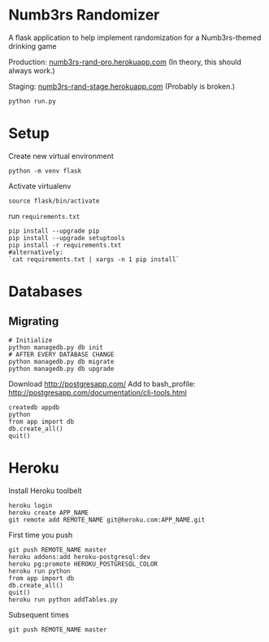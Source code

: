 # Numb3rs Randomizer

A flask application to help implement randomization for a Numb3rs-themed drinking game

Production: [numb3rs-rand-pro.herokuapp.com](http://numb3rs-rand-pro.herokuapp.com/) (In theory, this should always work.)

Staging: [numb3rs-rand-stage.herokuapp.com](http://numb3rs-rand-stage.herokuapp.com/) (Probably is broken.)

```python run.py ```

# Setup 
Create new virtual environment
``` 
python -m venv flask
```
Activate virtualenv
```
source flask/bin/activate
```
run `requirements.txt`
```
pip install --upgrade pip
pip install --upgrade setuptools
pip install -r requirements.txt 
#alternatively: 
`cat requirements.txt | xargs -n 1 pip install`
```

# Databases
## Migrating
```
# Initialize
python managedb.py db init
# AFTER EVERY DATABASE CHANGE
python managedb.py db migrate
python managedb.py db upgrade
```

Download http://postgresapp.com/
Add to bash_profile: http://postgresapp.com/documentation/cli-tools.html
```
createdb appdb
python
from app import db
db.create_all()
quit()
```

# Heroku
Install Heroku toolbelt
```
heroku login
heroku create APP_NAME
git remote add REMOTE_NAME git@heroku.com:APP_NAME.git
```
First time you push
```
git push REMOTE_NAME master
heroku addons:add heroku-postgresql:dev
heroku pg:promote HEROKU_POSTGRESQL_COLOR
heroku run python
from app import db
db.create_all()
quit()
heroku run python addTables.py
```
Subsequent times
```
git push REMOTE_NAME master
```

